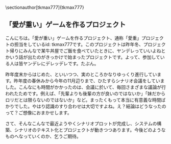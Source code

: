 \sectionauthor[tkmax777]{tkmax777}

## 「愛が重い」ゲームを作るプロジェクト
こんにちは。「愛が重い」ゲームを作るプロジェクト、通称「愛重」プロジェクトの担当をしているid: tkmax777です。このプロジェクトは昨年冬、プロジェクト帰りにみんなで某牛丼屋でご飯を食べていたときに、ヤンデレっていいよねとかいう話が出たのがきっかけで始まったプロジェクトです。よって、参加している人は皆ヤンデレにデレッデレです。たぶん。

昨年度末からはじめた、といいつつ、実のところかなりゆっくり進行しています。昨年度の春休みから今年の11月辺りまで、ひたすらシナリオ会議をしていました。こんなにも時間がかかったのは、会議に於いて、毎回さまざまな議論が行われたためです。例えば、「先輩よりも後輩の方が良いのではないか」「妹だからロリだとは限らないのではないか」など。まったくもって本当に有意義な時間ばかりでした。やはり認識のすり合わせは大切ですよね。え？結論はどうなったのって？ご想像におまかせします。

さて、そんなこんなで最近ようやくシナリオプロットが完成し、システムの構築、シナリオのテキスト化とプロジェクトが動きつつあります。今後どのようなものへなっていくのか、乞うご期待。
